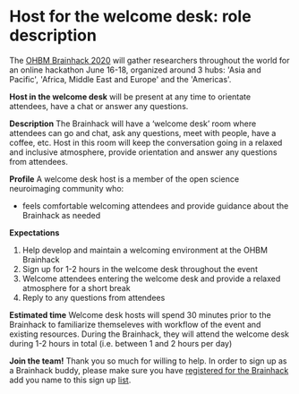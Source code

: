 # Host for the welcome desk: role description

The [OHBM Brainhack 2020](https://ohbm.github.io/hackathon2020/) will gather researchers throughout
the world for an online hackathon June 16-18, organized around 3 hubs: 'Asia and Pacific', 'Africa,
Middle East and Europe' and the 'Americas'.

**Host in the welcome desk** will be present at any time to orientate attendees,
have a chat or answer any questions.

**Description**
The Brainhack will have a ‘welcome desk’ room where attendees can go and chat, ask any questions,
meet with people, have a coffee, etc. Host in this room will keep the conversation going in a relaxed
and inclusive atmosphere, provide orientation and answer any questions from attendees.

**Profile**
A welcome desk host is a member of the open science neuroimaging community who:
 - feels comfortable welcoming attendees and provide guidance about the Brainhack as needed

**Expectations**
1. Help develop and maintain a welcoming environment at the OHBM Brainhack
2. Sign up for 1-2 hours in the welcome desk throughout the event
3. Welcome attendees entering the welcome desk and provide a relaxed atmosphere for a short break
3. Reply to any questions from attendees

**Estimated time**
Welcome desk hosts will spend 30 minutes prior to the Brainhack to familiarize themseleves with workflow of the event and existing resources. During the Brainhack, they will attend the welcome desk during 1-2 hours in total (i.e. between 1 and 2 hours per day)

**Join the team!**
Thank you so much for willing to help. In order to sign up as a Brainhack buddy, please make sure you have
[registered for the Brainhack](https://www.humanbrainmapping.org/i4a/ams/meetings/index.cfm?controller=meetings&action=startRegistration&conferenceID=128&reginit=1&pageID=3978)
add you name to this sign up [list](https://pad.inria.fr/p/np_AQtc9u7wqncYHNGU_brainhack).
